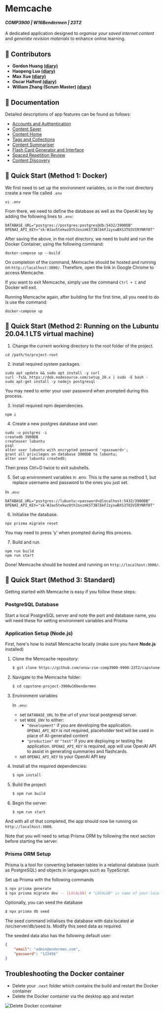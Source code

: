 # Memcache

#### _COMP3900 | W16Bendermen | 23T2_

A dedicated application designed to _organise your saved internet content_ and _generate revision materials_ to enhance online learning.

## :busts_in_silhouette: Contributors

-   **Gordon Huang [(diary)](./diaries/z5359836.md)**
-   **Haopeng Luo [(diary)](./diaries/z5339246.md)**
-   **Max Xue [(diary)](./diaries/z5267325.md)**
-   **Oscar Halford [(diary)](./diaries/z5157090.md)**
-   **William Zhang (Scrum Master) [(diary)](./diaries/z5367957.md)**

## :book: Documentation

Detailed descriptions of app features can be found as follows:

-   [Accounts and Authentication](./docs/accounts_auth.md)
-   [Content Saver](./docs/content_saver.md)
-   [Content Home](./docs/content_home.md)
-   [Tags and Collections](./docs/tags_collections.md)
-   [Content Summariser](./docs/content_summariser.md)
-   [Flash Card Generator and Interface](./docs/flashcard_generator.md)
-   [Spaced Repetition Review](./docs/spaced_repetition_review.md)
-   [Content Discovery](./docs/content_discovery.md)

## :rocket: Quick Start (Method 1: Docker)

We first need to set up the environment variables, so in the root directory create a new file called `.env`

```
vi .env
```

From there, we need to define the database as well as the OpenAI key by adding the following lines to `.env`:

```
DATABASE_URL="postgres://postgres:postgres@db:5432/3900DB"
OPENAI_API_KEY="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"
```

After saving the above, in the root directory, we need to build and run the Docker Container, using the following command:

```
docker-compose up --build
```

On completion of the command, Memcache should be hosted and running on `http://localhost:3000/`. Therefore, open the link in Google Chrome to access Memcache. 

If you want to exit Memcache, simply use the command `Ctrl + C` and Docker will exit. 

Running Memcache again, after building for the first time, all you need to do is use the command: 

```
docker-compose up
```

## :rocket: Quick Start (Method 2: Running on the Lubuntu 20.04.1 LTS virtual machine)

1. Change the current working directory to the root folder of the project.

```
cd /path/to/project-root
```

2. Install required system packages.

```
sudo apt update && sudo apt install -y curl
curl -fsSL https://deb.nodesource.com/setup_20.x | sudo -E bash -
sudo apt-get install -y nodejs postgresql
```

You may need to enter your user password when prompted during this process.

3. Install required npm dependencies.

```
npm i
```

4. Create a new postgres database and user.

```
sudo -u postgres -i
createdb 3900DB
createuser lubuntu
psql
alter user lubuntu with encrypted password '<password>';
grant all privileges on database 3900DB to lubuntu;
alter user lubuntu createdb;
```
Then press Ctrl+D twice to exit subshells.

5. Set up environment variables in .env. This is the same as method 1, but replace username and password to the ones you just set.

In `.env`:
```
DATABASE_URL="postgres://lubuntu:<password>@localhost:5432/3900DB"
OPENAI_API_KEY="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"
```

6. Initialise the database.

```
npx prisma migrate reset
```

You may need to press ‘y’ when prompted during this process.

7. Build and run.

```
npm run build
npm run start
```

Done! Memcache should be hosted and running on `http://localhost:3000/`.

## :rocket: Quick Start (Method 3: Standard)

Getting started with Memcache is easy if you follow these steps:

### PostgreSQL Database

Start a local PostgreSQL server and note the port and database name, you will need these for setting environment variables and Prisma

### Application Setup (Node.js)

First, here's how to install Memcache locally (make sure you have **Node.js** installed)

1. Clone the Memcache repository:

    ```bash
    $ git clone https://github.com/unsw-cse-comp3900-9900-23T2/capstone-project-3900w16bendermen.git
    ```

1. Navigate to the Memcache folder:

    ```bash
    $ cd capstone-project-3900w16bendermen
    ```

1. Environment variables

    In `.env`:

    - set `DATABASE_URL` to the url of your local postgresql server.
    - set `NODE_ENV` to either:
        - `"development"` if you are developing the application. `OPENAI_API_KEY` is not required, placeholder text will be used in place of AI-generated content
        - `"production"` or `"test"` if you are deploying or testing the application. `OPENAI_API_KEY` is required, app will use OpenAI API to assist in generating summaries and flashcards.
    - set `OPENAI_API_KEY` to your OpenAI API key

1. Install all the required dependencies:

    ```bash
    $ npm install
    ```

1. Build the project:

    ```bash
    $ npm run build
    ```

1. Begin the server:

    ```bash
    $ npm run start
    ```

And with all of that completed, the app should now be running on `http://localhost:3000`.

Note that you will need to setup Prisma ORM by following the next section before starting the server.

### Prisma ORM Setup

Prisma is a tool for converting between tables in a relational database (such as PostgreSQL) and objects in languages such as TypeScript.

Set up Prisma with the following commands

```bash
$ npx prisma generate
$ npx prisma migrate dev -- [LOCALDB] # "LOCALDB" is name of your local postgresql database
```

Optionally, you can seed the database

```bash
$ npx prisma db seed
```

The seed command initialises the database with data located at /src/server/db/seed.ts. Modify this seed data as required.

The seeded data also has the following default user:

```json
{
    "email": "admin@endermen.com",
    "password": "123456"
}
```

## Troubleshooting the Docker container

- Delete your `.next` folder which contains the build and restart the Docker container
- Delete the Docker container via the desktop app and restart

![Delete Docker ccontainer](../assets/../capstone-project-3900w16bendermen/assets/delete-docker-container.png)